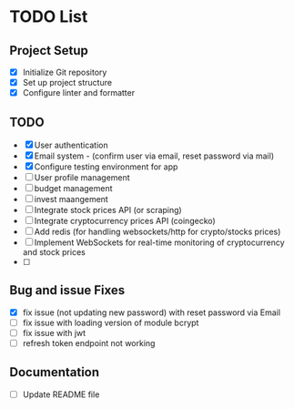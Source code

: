# TODO List

## Project Setup

- [x] Initialize Git repository
- [x] Set up project structure
- [x] Configure linter and formatter

## TODO

- [x] User authentication
- [x] Email system - (confirm user via email, reset password via mail)
- [X] Configure testing environment for app
- [ ] User profile management
- [ ] budget management
- [ ] invest maangement
- [ ] Integrate stock prices API (or scraping)
- [ ] Integrate cryptocurrency prices API (coingecko)
- [ ] Add redis (for handling websockets/http for crypto/stocks prices)
- [ ] Implement WebSockets for real-time monitoring of cryptocurrency and stock prices
- [ ]

## Bug and issue Fixes

- [x] fix issue (not updating new password) with reset password via Email
- [ ] fix issue with loading version of module bcrypt
- [ ] fix issue with jwt
- [ ] refresh token endpoint not working

## Documentation

- [ ] Update README file
